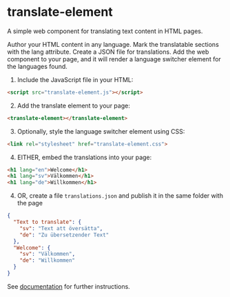 # translate-element

A simple web component for translating text content in HTML pages.

Author your HTML content in any language. Mark the translatable sections with the lang attribute. Create a JSON file for translations. Add the web component to your page, and it will render a language switcher element for the languages found.

1. Include the JavaScript file in your HTML:

```html
<script src="translate-element.js"></script>
```

2. Add the translate element to your page:

```html
<translate-element></translate-element>
```

3. Optionally, style the language switcher element using CSS:

```html
<link rel="stylesheet" href="translate-element.css">
```

4. EITHER, embed the translations into your page:

```html
<h1 lang="en">Welcome</h1>
<h1 lang="sv">Välkommen</h1>
<h1 lang="de">Willkommen</h1>
```

4. OR, create a file `translations.json` and publish it in the same folder with the page

```json
{
  "Text to translate": {
    "sv": "Text att översätta",
    "de": "Zu übersetzender Text"
  },
  "Welcome": {
    "sv": "Välkommen",
    "de": "Willkommen"
  }
}
```


See [documentation](https://samuelmr.github.io/translate-element/) for further instructions.
